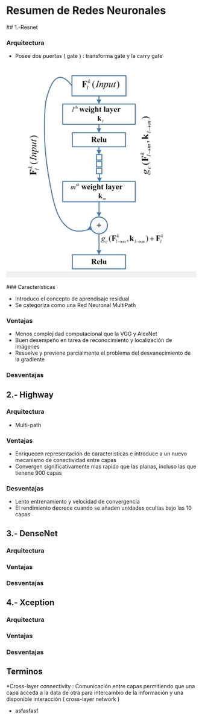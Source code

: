 <p align="center">
 <h1>Resumen de Redes Neuronales </h1>
</p>
## 1.-Resnet

### Arquitectura

* Posee dos puertas ( gate ) : transforma gate y la carry gate
<p align="center">
<img src="highway.png">
</p>
### Características

* Introduco el concepto de aprendisaje residual
* Se categoriza como una Red Neuronal MultiPath



### Ventajas

* Menos complejidad computacional que la VGG y AlexNet 
* Buen desempeño en tarea de reconocimiento y localización de imágenes
* Resuelve y previene parcialmente el problema del desvanecimiento de la gradiente

### Desventajas



## 2.- Highway 

### Arquitectura

* Multi-path 

### Ventajas

*  Enriquecen representación de caracteristicas e introduce a un nuevo mecanismo de conectividad entre capas
*  Convergen significativamente mas rapido que las planas, incluso las que tienene 900 capas

### Desventajas

* Lento entrenamiento y velocidad de convergencia
* El rendimiento decrece cuando se añaden unidades ocultas bajo las 10 capas

## 3.- DenseNet

### Arquitectura

### Ventajas


### Desventajas


## 4.- Xception

### Arquitectura

### Ventajas


### Desventajas




## Terminos

*Cross-layer connectivity : Comunicación entre capas permitiendo que una capa acceda a la data de otra para intercambio de la información y una disponible interacción ( cross-layer network )
* asfasfasf


